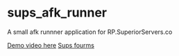 # sups_afk_runner
A small afk runnner application for RP.SuperiorServers.co

[Demo video here](https://www.youtube.com/watch?v=XSZ7PyDh7-c)
[Sups fourms](https://forum.superiorservers.co/topic/70063-i-made-a-small-afk-program-for-sups/#comment-956154)

